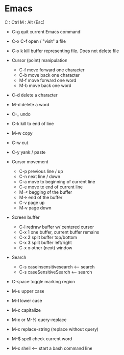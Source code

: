 # Emacs

C : Ctrl
M : Alt (Esc)

* C-g quit current Emacs command
* C-x C-f open / "visit" a file
* C-x k kill buffer representing file. Does not delete file

* Cursor (point) manipulation
  * C-f move forward one character
  * C-b move back one character
  * M-f move forward one word
  * M-b move back one word
  
* C-d delete a character
* M-d delete a word
* C-\_ undo
* C-k kill to end of line
* M-w copy
* C-w cut
* C-y yank / paste

* Cursor movement
  * C-p previous line / up
  * C-n next line / down
  * C-a move to beginning of current line
  * C-e move to end of current line
  * M-< begging of the buffer
  * M-> end of the buffer
  * C-v page up
  * M-v page down
  
* Screen buffer
  * C-l redraw buffer w/ centered cursor
  * C-x 1 one buffer, current buffer remains
  * C-x 2 split buffer top/bottom
  * C-x 3 split buffer left/right
  * C-x o other (next) window

* Search
  * C-s caseinsensitivesearch <-- search
  * C-s caseSensitiveSearch <-- search
  
 * C-space toggle marking region
 
*  M-u upper case
*  M-l lower case
*  M-c capitalize
*  M-x or M-% query-replace
*  M-x replace-string (replace without query)
*  M-$ spell check current word
*  M-x shell <-- start a bash command line
 

